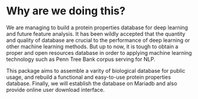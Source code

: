 # Why are we doing this?
  We are managing to build a protein properties database for deep learning and future feature analysis. 
It has been wildly accepted that the quantity and quality of database are crucial to the performance of deep learning or other machine learning methods. 
But up to now, it is tough to obtain a proper and open resources database in order to applying machine learning technology such as Penn Tree Bank corpus serving for NLP. 


  This package aims to assemble a varity of biological database for public usage, and rebuild a functional and easy-to-use protein properties database. 
Finally, we will establish the database on Mariadb and also provide online user download interface.
